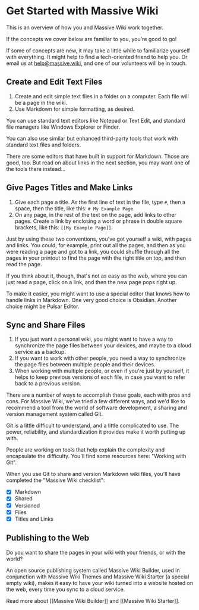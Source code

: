 # Get Started with Massive Wiki

This is an overview of how you and Massive Wiki work together.

If the concepts we cover below are familiar to you, you're good to go!

If some of concepts are new, it may take a little while to familiarize yourself with everything. It might help to find a tech-oriented friend to help you. Or email us at [help@massive.wiki](mailto:help@massive.wiki), and one of our volunteers will be in touch.

## Create and Edit Text Files

1. Create and edit simple text files in a folder on a computer. Each file will be a page in the wiki.
2. Use Markdown for simple formatting, as desired.

You can use standard text editors like Notepad or Text Edit, and standard file managers like Windows Explorer or Finder.

You can also use similar but enhanced third-party tools that work with standard text files and folders.

There are some editors that have built in support for Markdown. Those are good, too.  But read on about links in the next section, you may want one of the tools there instead...

## Give Pages Titles and Make Links

1. Give each page a title. As the first line of text in the file, type `#`, then a space, then the title, like this: `# My Example Page`.
2. On any page, in the rest of the text on the page, add links to other pages. Create a link by enclosing a word or phrase in double square brackets, like this: `[[My Example Page]]`.

Just by using these two conventions, you've got yourself a wiki, with pages and links.  You could, for example, print out all the pages, and then as you were reading a page and got to a link, you could shuffle through all the pages in your printout to find the page with the right title on top, and then read the page.

If you think about it, though, that's not as easy as the web, where you can just read a page, click on a link, and then the new page pops right up.

To make it easier, you might want to use a special editor that knows how to handle links in Markdown.  One very good choice is Obsidian.  Another choice might be Pulsar Editor.

## Sync and Share Files

1. If you just want a personal wiki, you might want to have a way to synchronize the page files between your devices, and maybe to a cloud service as a backup.
2. If you want to work with other people, you need a way to synchronize the page files between multiple people and their devices.
3. When working with multiple people, or even if you're just by yourself, it helps to keep previous versions of each file, in case you want to refer back to a previous version.

There are a number of ways to accomplish these goals, each with pros and cons.  For Massive Wiki, we've tried a few different ways, and we'd like to recommend a tool from the world of software development, a sharing and version management system called Git.

Git is a little difficult to understand, and a little complicated to use. The power, reliability, and standardization it provides make it worth putting up with.

People are working on tools that help explain the complexity and encapsulate the difficulty. You'll find some resources here: "Working with Git".

When you use Git to share and version Markdown wiki files, you'll have completed the "Massive Wiki checklist":

- [x] Markdown 
- [x] Shared
- [x] Versioned
- [x] Files
- [x] Titles and Links

## Publishing to the Web

Do you want to share the pages in your wiki with your friends, or with the world?

An open source publishing system called Massive Wiki Builder, used in conjunction with Massive Wiki Themes and Massive Wiki Starter (a special empty wiki), makes it easy to have your wiki turned into a website hosted on the web, every time you sync to a cloud service.

Read more about [[Massive Wiki Builder]] and [[Massive Wiki Starter]].